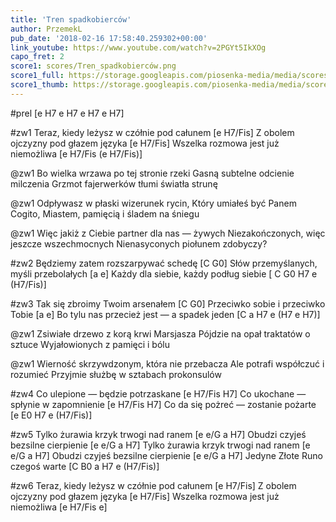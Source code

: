```yaml
---
title: 'Tren spadkobierców'
author: PrzemekL
pub_date: '2018-02-16 17:58:40.259302+00:00'
link_youtube: https://www.youtube.com/watch?v=2PGYt5IkXOg
capo_fret: 2
score1: scores/Tren_spadkobierców.png
score1_full: https://storage.googleapis.com/piosenka-media/media/scores/Tren_spadkobierców.png
score1_thumb: https://storage.googleapis.com/piosenka-media/media/scores/Tren_spadkobierc%C3%B3w.png.180x0_q85_upscale.jpg
---
```


#prel
[e H7 e H7 e H7 e H7]

#zw1
Teraz, kiedy leżysz w czółnie pod całunem [e H7/Fis]
Z obolem ojczyzny pod głazem języka [e H7/Fis]
Wszelka rozmowa jest już niemożliwa [e H7/Fis   (e H7/Fis)]

@zw1
Bo wielka wrzawa po tej stronie rzeki
Gasną subtelne odcienie milczenia
Grzmot fajerwerków tłumi światła strunę

@zw1
Odpływasz w płaski wizerunek rycin,
Który umiałeś być Panem Cogito,
Miastem, pamięcią i śladem na śniegu

@zw1
Więc jakiż z Ciebie partner dla nas — żywych
Niezakończonych, więc jeszcze wszechmocnych
Nienasyconych piołunem zdobyczy?

#zw2
Będziemy zatem rozszarpywać schedę [C G0]
Słów przemyślanych, myśli przebolałych [a e]
Każdy dla siebie, każdy podług siebie [ C G0 H7 e (H7/Fis)]

#zw3
Tak się zbroimy Twoim arsenałem [C G0]
Przeciwko sobie i przeciwko Tobie [a e]
Bo tylu nas przecież jest — a spadek jeden [C a H7 e   (H7 e H7)]

@zw1
Zsiwiałe drzewo z korą krwi Marsjasza
Pójdzie na opał traktatów o sztuce
Wyjałowionych z pamięci i bólu

@zw1
Wierność skrzywdzonym, która nie przebacza
Ale potrafi współczuć i rozumieć
Przyjmie służbę w sztabach prokonsulów

#zw4
Co ulepione — będzie potrzaskane [e H7/Fis H7]
Co ukochane — spłynie w zapomnienie [e H7/Fis H7]
Co da się pożreć — zostanie pożarte [e E0 H7 e (H7/Fis)]

#zw5
Tylko żurawia krzyk trwogi nad ranem [e e/G a H7]
Obudzi czyjeś bezsilne cierpienie [e e/G a H7]
Tylko żurawia krzyk trwogi nad ranem [e e/G a H7]
Obudzi czyjeś bezsilne cierpienie [e e/G a H7]
Jedyne Złote Runo czegoś warte [C B0 a H7 e (H7/Fis)]

#zw6
Teraz, kiedy leżysz w czółnie pod całunem [e H7/Fis]
Z obolem ojczyzny pod głazem języka [e H7/Fis]
Wszelka rozmowa jest już niemożliwa [e H7/Fis e]